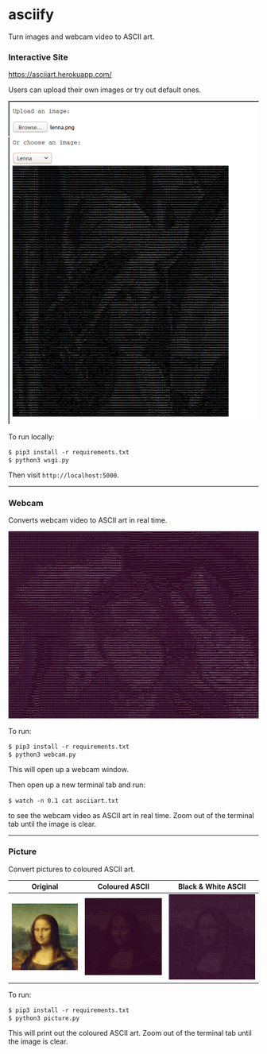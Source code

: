 # asciify

Turn images and webcam video to ASCII art.

### Interactive Site

https://asciiart.herokuapp.com/

Users can upload their own images or try out default ones.

![bwlenna](imgs/bwlenna.png)

To run locally:
```
$ pip3 install -r requirements.txt
$ python3 wsgi.py
``` 

Then visit `http://localhost:5000`.

---

### Webcam

Converts webcam video to ASCII art in real time.

![me](imgs/me.png)

To run:

```
$ pip3 install -r requirements.txt
$ python3 webcam.py
``` 

This will open up a webcam window. 

Then open up a new terminal tab and run:

`$ watch -n 0.1 cat asciiart.txt`

to see the webcam video as ASCII art in real time. Zoom out of the terminal tab until the image is clear.

---

### Picture

Convert pictures to coloured ASCII art.

| Original | Coloured ASCII | Black & White ASCII |
| --- | --- | --- |
| ![monalisa](imgs/monalisa.png) | ![asciimonalisa](imgs/asciimonalisa.png) | ![bwmonalisa](imgs/bwmonalisa.png) |

To run:

```
$ pip3 install -r requirements.txt
$ python3 picture.py
``` 

This will print out the coloured ASCII art. Zoom out of the terminal tab until the image is clear.

